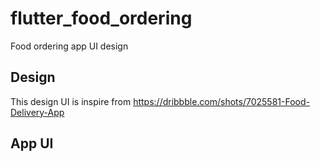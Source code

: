# flutter_food_ordering

Food ordering app UI design

## Design

This design UI is inspire from https://dribbble.com/shots/7025581-Food-Delivery-App

## App UI

 
